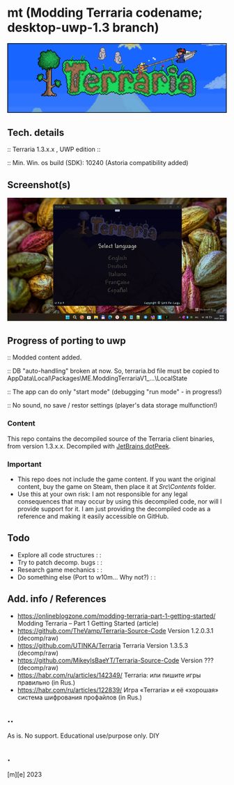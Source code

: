 # mt (Modding Terraria codename; desktop-uwp-1.3 branch)

![](Images/intro.png)

## Tech. details

:: Terraria 1.3.x.x , UWP edition ::

:: Min. Win. os build (SDK): 10240 (Astoria compatibility added)

## Screenshot(s)
![](Images/shot1.png)

## Progress of porting to uwp

:: Modded content added.

:: DB "auto-handling" broken at now. So, terraria.bd file must be copied to AppData\Local\Packages\ME.ModdingTerrariaV1_...\LocalState 

:: The app can do only "start mode" (debugging "run mode" - in progress!) 

:: No sound, no save / restor settings (player's data storage mulfunction!)

### Content
This repo contains the decompiled source of the Terraria client binaries, from version 1.3.x.x. Decompiled with [JetBrains dotPeek](https://www.jetbrains.com/decompiler/). 

### Important
- This repo does not include the game content.
If you want the original content, buy the game on Steam, then place it at *Src\Contents* folder. 
- Use this at your own risk: I am not responsible for any legal consequences that may occur by using this decompiled code, nor will I provide support for it.
I am just providing the decompiled code as a reference and making it easily accessible on GitHub.

## Todo
- Explore all code structures : :
- Try to patch decomp. bugs : :
- Research game mechanics : :
- Do something else (Port to w10m... Why not?) : :

## Add. info / References
- https://onlineblogzone.com/modding-terraria-part-1-getting-started/ Modding Terraria – Part 1 Getting Started (article)
- https://github.com/TheVamp/Terraria-Source-Code  Version 1.2.0.3.1 (decomp/raw)
- https://github.com/UTINKA/Terraria Terraria Version 1.3.5.3 (decomp/raw)
- https://github.com/MikeyIsBaeYT/Terraria-Source-Code Version ??? (decomp/raw)
- https://habr.com/ru/articles/142349/ Terraria: или пишите игры правильно (in Rus.)
- https://habr.com/ru/articles/122839/ Игра «Terraria» и её «хорошая» система шифрования профайлов (in Rus.)

## ..
As is. No support. Educational use/purpose only. DIY

## .
[m][e] 2023
